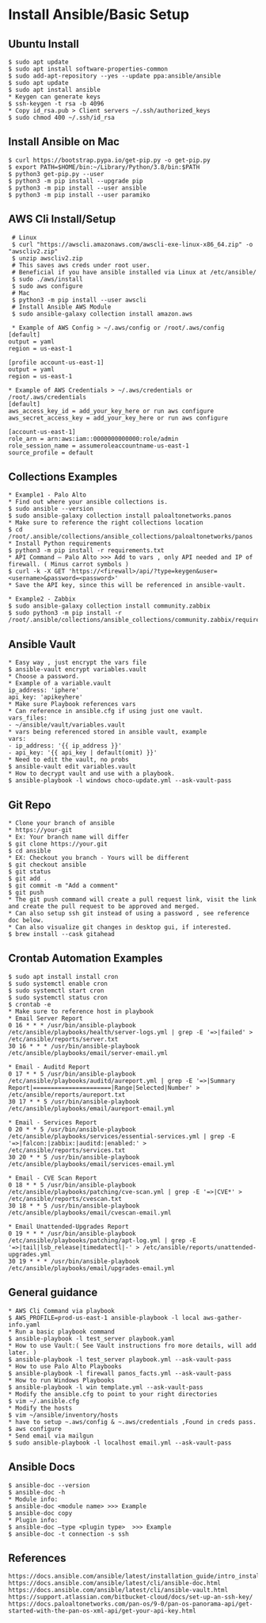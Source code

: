 Install Ansible/Basic Setup
==========================

Ubuntu Install
---------------

    $ sudo apt update
    $ sudo apt install software-properties-common
    $ sudo add-apt-repository --yes --update ppa:ansible/ansible
    $ sudo apt update
    $ sudo apt install ansible
    * Keygen can generate keys
    $ ssh-keygen -t rsa -b 4096
    * Copy id_rsa.pub > Client servers ~/.ssh/authorized_keys
    $ sudo chmod 400 ~/.ssh/id_rsa
   
Install Ansible on Mac
----------------------

    $ curl https://bootstrap.pypa.io/get-pip.py -o get-pip.py
    $ export PATH=$HOME/bin:~/Library/Python/3.8/bin:$PATH
    $ python3 get-pip.py --user
    $ python3 -m pip install --upgrade pip
    $ python3 -m pip install --user ansible
    $ python3 -m pip install --user paramiko
 
AWS Cli Install/Setup
---------------------

     # Linux
     $ curl "https://awscli.amazonaws.com/awscli-exe-linux-x86_64.zip" -o "awscliv2.zip"
     $ unzip awscliv2.zip
     # This saves aws creds under root user.
     # Beneficial if you have ansible installed via Linux at /etc/ansible/ 
     $ sudo ./aws/install
     $ sudo aws configure
     # Mac
     $ python3 -m pip install --user awscli
     # Install Ansible AWS Module
     $ sudo ansible-galaxy collection install amazon.aws

     * Example of AWS Config > ~/.aws/config or /root/.aws/config
    [default]
    output = yaml
    region = us-east-1

    [profile account-us-east-1]
    output = yaml
    region = us-east-1

    * Example of AWS Credentials > ~/.aws/credentials or /root/.aws/credentials
    [default]
    aws_access_key_id = add_your_key_here or run aws configure
    aws_secret_access_key = add_your_key_here or run aws configure

    [account-us-east-1]
    role_arn = arn:aws:iam::0000000000000:role/admin
    role_session_name = assumeroleaccountname-us-east-1
    source_profile = default

Collections Examples
----------------------------------------

    * Example1 - Palo Alto
    * Find out where your ansible collections is. 
    $ sudo ansible --version
    $ sudo ansible-galaxy collection install paloaltonetworks.panos
    * Make sure to reference the right collections location
    $ cd /root/.ansible/collections/ansible_collections/paloaltonetworks/panos
    * Install Python requirements
    $ python3 -m pip install -r requirements.txt
    * API Command – Palo Alto >>> Add to vars , only API needed and IP of firewall. ( Minus carrot symbols )
    $ curl -k -X GET 'https://<firewall>/api/?type=keygen&user=<username>&password=<password>'
    * Save the API key, since this will be referenced in ansible-vault.

    * Example2 - Zabbix
    $ sudo ansible-galaxy collection install community.zabbix
    $ sudo python3 -m pip install -r /root/.ansible/collections/ansible_collections/community.zabbix/requirements.txt
    
 
Ansible Vault
-------------

    * Easy way , just encrypt the vars file
    $ ansible-vault encrypt variables.vault
    * Choose a password. 
    * Example of a variable.vault
    ip_address: 'iphere'
    api_key: 'apikeyhere'
    * Make sure Playbook references vars
    * Can reference in ansible.cfg if using just one vault.
    vars_files:
    - ~/ansible/vault/variables.vault
    * vars being referenced stored in ansible vault, example
    vars:
    - ip_address: '{{ ip_address }}'
    - api_key: '{{ api_key | default(omit) }}'
    * Need to edit the vault, no probs
    $ ansible-vault edit variables.vault
    * How to decrypt vault and use with a playbook.
    $ ansible-playbook -l windows choco-update.yml --ask-vault-pass

Git Repo
----------

    * Clone your branch of ansible
    * https://your-git
    * Ex: Your branch name will differ
    $ git clone https://your.git
    $ cd ansible
    * EX: Checkout you branch - Yours will be different
    $ git checkout ansible
    $ git status
    $ git add .
    $ git commit -m "Add a comment"
    $ git push
    * The git push command will create a pull request link, visit the link and create the pull request to be approved and merged.
    * Can also setup ssh git instead of using a password , see reference doc below.
    * Can also visualize git changes in desktop gui, if interested.
    $ brew install --cask gitahead

Crontab Automation Examples
----------------------------

    $ sudo apt install install cron
    $ sudo systemctl enable cron
    $ sudo systemctl start cron
    $ sudo systemctl status cron 
    $ crontab -e   
    * Make sure to reference host in playbook
    * Email Server Report
    0 16 * * * /usr/bin/ansible-playbook /etc/ansible/playbooks/health/server-logs.yml | grep -E '=>|failed' > /etc/ansible/reports/server.txt
    30 16 * * * /usr/bin/ansible-playbook /etc/ansible/playbooks/email/server-email.yml

    * Email - Auditd Report
    0 17 * * 5 /usr/bin/ansible-playbook /etc/ansible/playbooks/auditd/aureport.yml | grep -E '=>|Summary Report|======================|Range|Selected|Number' > /etc/ansible/reports/aureport.txt 
    30 17 * * 5 /usr/bin/ansible-playbook /etc/ansible/playbooks/email/aureport-email.yml 

    * Email - Services Report
    0 20 * * 5 /usr/bin/ansible-playbook /etc/ansible/playbooks/services/essential-services.yml | grep -E '=>|falcon:|zabbix:|auditd:|enabled:' > /etc/ansible/reports/services.txt
    30 20 * * 5 /usr/bin/ansible-playbook /etc/ansible/playbooks/email/services-email.yml

    * Email - CVE Scan Report 
    0 18 * * 5 /usr/bin/ansible-playbook /etc/ansible/playbooks/patching/cve-scan.yml | grep -E '=>|CVE*' > /etc/ansible/reports/cvescan.txt
    30 18 * * 5 /usr/bin/ansible-playbook /etc/ansible/playbooks/email/cvescan-email.yml

    * Email Unattended-Upgrades Report
    0 19 * * * /usr/bin/ansible-playbook /etc/ansible/playbooks/patching/apt-log.yml | grep -E '=>|tail|lsb_release|timedatectl|-' > /etc/ansible/reports/unattended-upgrades.yml
    30 19 * * * /usr/bin/ansible-playbook /etc/ansible/playbooks/email/upgrades-email.yml
 
General guidance
----------------

    * AWS Cli Command via playbook
    $ AWS_PROFILE=prod-us-east-1 ansible-playbook -l local aws-gather-info.yaml
    * Run a basic playbook command
    $ ansible-playbook -l test_server playbook.yaml
    * How to use Vault:( See Vault instructions fro more details, will add later. )
    $ ansible-playbook -l test_server playbook.yml --ask-vault-pass 
    * How to use Palo Alto Playbooks
    $ ansible-playbook -l firewall panos_facts.yml --ask-vault-pass
    * How to run Windows Playbooks
    $ ansible-playbook -l win template.yml --ask-vault-pass
    * Modify the ansible.cfg to point to your right directories
    $ vim ~/.ansible.cfg
    * Modify the hosts
    $ vim ~/ansible/inventory/hosts
    * have to setup ~.aws/config & ~.aws/credentials ,Found in creds pass.
    $ aws configure
    * Send email via mailgun
    $ sudo ansible-playbook -l localhost email.yml --ask-vault-pass
 
Ansible Docs
------------

    $ ansible-doc --version
    $ ansible-doc -h
    * Module info:
    $ ansible-doc <module name> >>> Example
    $ ansible-doc copy
    * Plugin info:
    $ ansible-doc –type <plugin type>  >>> Example
    $ ansible-doc -t connection -s ssh
 
References
----------

    https://docs.ansible.com/ansible/latest/installation_guide/intro_installation.html
    https://docs.ansible.com/ansible/latest/cli/ansible-doc.html
    https://docs.ansible.com/ansible/latest/cli/ansible-vault.html
    https://support.atlassian.com/bitbucket-cloud/docs/set-up-an-ssh-key/
    https://docs.paloaltonetworks.com/pan-os/9-0/pan-os-panorama-api/get-started-with-the-pan-os-xml-api/get-your-api-key.html

